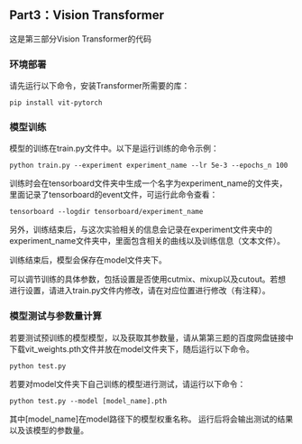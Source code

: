 ## Part3：Vision Transformer
这是第三部分Vision Transformer的代码
### 环境部署
请先运行以下命令，安装Transformer所需要的库：
```
pip install vit-pytorch
```
### 模型训练
模型的训练在train.py文件中。以下是运行训练的命令示例：
```
python train.py --experiment experiment_name --lr 5e-3 --epochs_n 100
```
训练时会在tensorboard文件夹中生成一个名字为experiment_name的文件夹，里面记录了tensorboard的event文件，可运行此命令查看：
```
tensorboard --logdir tensorboard/experiment_name
```
另外，训练结束后，与这次实验相关的信息会记录在experiment文件夹中的experiment_name文件夹中，里面包含相关的曲线以及训练信息（文本文件）。
  
训练结束后，模型会保存在model文件夹下。
  
可以调节训练的具体参数，包括设置是否使用cutmix、mixup以及cutout。若想进行设置，请进入train.py文件内修改，请在对应位置进行修改（有注释）。

### 模型测试与参数量计算
若要测试预训练的模型模型，以及获取其参数量，请从第第三题的百度网盘链接中下载vit_weights.pth文件并放在model文件夹下，随后运行以下命令。
```
python test.py
```

若要对model文件夹下自己训练的模型进行测试，请运行以下命令：
```
python test.py --model [model_name].pth
```
其中\[model_name\]在model路径下的模型权重名称。
运行后将会输出测试的结果以及该模型的参数量。
